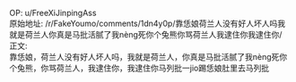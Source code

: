 
OP: u/FreeXiJinpingAss  
原始地址: /r/FakeYoumo/comments/1dn4y0p/靠恁娘荷兰人没有好人坏人吗我就是荷兰人你真是马批活腻了我nèng死你个兔熊你骂荷兰人我逮住你我逮住你/  
正文:  
靠恁娘，荷兰人没有好人坏人吗，我就是荷兰人，你真是马批活腻了我nèng死你个兔熊，你骂荷兰人，我逮住你，我逮住你马列批一jio踢恁娘肚里去马列批  

